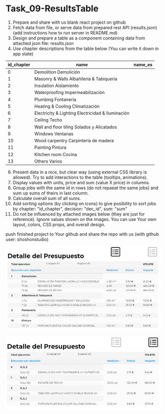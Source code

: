 # Task_09-ResultsTable

1. Prepare and share with us blank react project on github
2. Fetch data from file, or serve data from prepared rest API (results.json) (add instructions how to run server in README.md)
3. Design and prepare a table as a component containing data from attached json file: results.json
4. Use chapter descriptions from the table below (You can write it down in app state)

| id_chapter | name |	name_es |
| --- | --- | --- |
| 0	| Demolition	Demolición |
| 1	| Masonry & Walls	Albañilería & Tabiquería |
| 2	| Insulation	Aislamiento |
| 3	| Waterproofing	Impermeabilización |
| 4	| Plumbing	Fontanería |
| 5	| Heating & Cooling	Climatización |
| 6	| Electricity & Lighting	Electricidad & Iluminación |
| 7	| Ceiling	Techo |
| 8	| Wall and floor tiling	Solados y Alicatados |
| 9	| Windows	Ventanas |
| 10	| Wood carpentry	Carpintería de madera |
| 11	| Painting	Pintura |
| 12	| Kitchen room	Cocina |
| 13	| Others	Varios |

6. Present data in a nice, but clear way (using external CSS library is allowed). Try to add interactions to the table (tooltips, animations).
7. Display values with units, price and sum (value X price) in columns.
8. Group jobs with the same id in rows (do not repaeat the same jobs) and sum up sums of theirs in last column.
9. Calculate overall sum of all sums.
10. Add sorting options (by clicking on icons) to give posibility to sort jobs by chapter: "id_chapter", decision: "dec_id", sum: "sum"
11. Do not be influenced by attached images below (they are just for reference). Ignore values shown on the images. You can use Your own layout, colors, CSS props, and overall design.

push finished project to Your github and share the repo with us (with github user: shoshonstudio)

![Table_01](Table_01.JPG)

![Table_02](Table_02.JPG)
